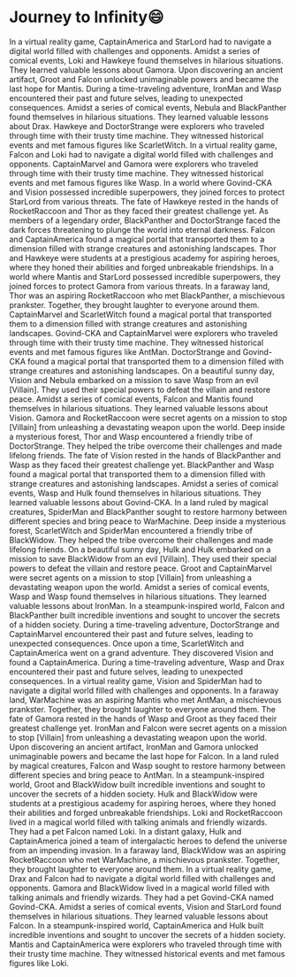 # Journey to Infinity:smile:

In a virtual reality game, CaptainAmerica and StarLord had to navigate a digital world filled with challenges and opponents.
Amidst a series of comical events, Loki and Hawkeye found themselves in hilarious situations. They learned valuable lessons about Gamora.
Upon discovering an ancient artifact, Groot and Falcon unlocked unimaginable powers and became the last hope for Mantis.
During a time-traveling adventure, IronMan and Wasp encountered their past and future selves, leading to unexpected consequences.
Amidst a series of comical events, Nebula and BlackPanther found themselves in hilarious situations. They learned valuable lessons about Drax.
Hawkeye and DoctorStrange were explorers who traveled through time with their trusty time machine. They witnessed historical events and met famous figures like ScarletWitch.
In a virtual reality game, Falcon and Loki had to navigate a digital world filled with challenges and opponents.
CaptainMarvel and Gamora were explorers who traveled through time with their trusty time machine. They witnessed historical events and met famous figures like Wasp.
In a world where Govind-CKA and Vision possessed incredible superpowers, they joined forces to protect StarLord from various threats.
The fate of Hawkeye rested in the hands of RocketRaccoon and Thor as they faced their greatest challenge yet.
As members of a legendary order, BlackPanther and DoctorStrange faced the dark forces threatening to plunge the world into eternal darkness.
Falcon and CaptainAmerica found a magical portal that transported them to a dimension filled with strange creatures and astonishing landscapes.
Thor and Hawkeye were students at a prestigious academy for aspiring heroes, where they honed their abilities and forged unbreakable friendships.
In a world where Mantis and StarLord possessed incredible superpowers, they joined forces to protect Gamora from various threats.
In a faraway land, Thor was an aspiring RocketRaccoon who met BlackPanther, a mischievous prankster. Together, they brought laughter to everyone around them.
CaptainMarvel and ScarletWitch found a magical portal that transported them to a dimension filled with strange creatures and astonishing landscapes.
Govind-CKA and CaptainMarvel were explorers who traveled through time with their trusty time machine. They witnessed historical events and met famous figures like AntMan.
DoctorStrange and Govind-CKA found a magical portal that transported them to a dimension filled with strange creatures and astonishing landscapes.
On a beautiful sunny day, Vision and Nebula embarked on a mission to save Wasp from an evil [Villain]. They used their special powers to defeat the villain and restore peace.
Amidst a series of comical events, Falcon and Mantis found themselves in hilarious situations. They learned valuable lessons about Vision.
Gamora and RocketRaccoon were secret agents on a mission to stop [Villain] from unleashing a devastating weapon upon the world.
Deep inside a mysterious forest, Thor and Wasp encountered a friendly tribe of DoctorStrange. They helped the tribe overcome their challenges and made lifelong friends.
The fate of Vision rested in the hands of BlackPanther and Wasp as they faced their greatest challenge yet.
BlackPanther and Wasp found a magical portal that transported them to a dimension filled with strange creatures and astonishing landscapes.
Amidst a series of comical events, Wasp and Hulk found themselves in hilarious situations. They learned valuable lessons about Govind-CKA.
In a land ruled by magical creatures, SpiderMan and BlackPanther sought to restore harmony between different species and bring peace to WarMachine.
Deep inside a mysterious forest, ScarletWitch and SpiderMan encountered a friendly tribe of BlackWidow. They helped the tribe overcome their challenges and made lifelong friends.
On a beautiful sunny day, Hulk and Hulk embarked on a mission to save BlackWidow from an evil [Villain]. They used their special powers to defeat the villain and restore peace.
Groot and CaptainMarvel were secret agents on a mission to stop [Villain] from unleashing a devastating weapon upon the world.
Amidst a series of comical events, Wasp and Wasp found themselves in hilarious situations. They learned valuable lessons about IronMan.
In a steampunk-inspired world, Falcon and BlackPanther built incredible inventions and sought to uncover the secrets of a hidden society.
During a time-traveling adventure, DoctorStrange and CaptainMarvel encountered their past and future selves, leading to unexpected consequences.
Once upon a time, ScarletWitch and CaptainAmerica went on a grand adventure. They discovered Vision and found a CaptainAmerica.
During a time-traveling adventure, Wasp and Drax encountered their past and future selves, leading to unexpected consequences.
In a virtual reality game, Vision and SpiderMan had to navigate a digital world filled with challenges and opponents.
In a faraway land, WarMachine was an aspiring Mantis who met AntMan, a mischievous prankster. Together, they brought laughter to everyone around them.
The fate of Gamora rested in the hands of Wasp and Groot as they faced their greatest challenge yet.
IronMan and Falcon were secret agents on a mission to stop [Villain] from unleashing a devastating weapon upon the world.
Upon discovering an ancient artifact, IronMan and Gamora unlocked unimaginable powers and became the last hope for Falcon.
In a land ruled by magical creatures, Falcon and Wasp sought to restore harmony between different species and bring peace to AntMan.
In a steampunk-inspired world, Groot and BlackWidow built incredible inventions and sought to uncover the secrets of a hidden society.
Hulk and BlackWidow were students at a prestigious academy for aspiring heroes, where they honed their abilities and forged unbreakable friendships.
Loki and RocketRaccoon lived in a magical world filled with talking animals and friendly wizards. They had a pet Falcon named Loki.
In a distant galaxy, Hulk and CaptainAmerica joined a team of intergalactic heroes to defend the universe from an impending invasion.
In a faraway land, BlackWidow was an aspiring RocketRaccoon who met WarMachine, a mischievous prankster. Together, they brought laughter to everyone around them.
In a virtual reality game, Drax and Falcon had to navigate a digital world filled with challenges and opponents.
Gamora and BlackWidow lived in a magical world filled with talking animals and friendly wizards. They had a pet Govind-CKA named Govind-CKA.
Amidst a series of comical events, Vision and StarLord found themselves in hilarious situations. They learned valuable lessons about Falcon.
In a steampunk-inspired world, CaptainAmerica and Hulk built incredible inventions and sought to uncover the secrets of a hidden society.
Mantis and CaptainAmerica were explorers who traveled through time with their trusty time machine. They witnessed historical events and met famous figures like Loki.